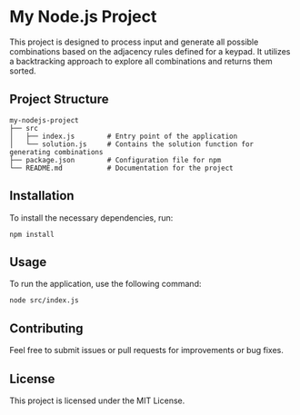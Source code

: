 # My Node.js Project

This project is designed to process input and generate all possible combinations based on the adjacency rules defined for a keypad. It utilizes a backtracking approach to explore all combinations and returns them sorted.

## Project Structure

```
my-nodejs-project
├── src
│   ├── index.js        # Entry point of the application
│   └── solution.js     # Contains the solution function for generating combinations
├── package.json        # Configuration file for npm
└── README.md           # Documentation for the project
```

## Installation

To install the necessary dependencies, run:

```
npm install
```

## Usage

To run the application, use the following command:

```
node src/index.js
```

## Contributing

Feel free to submit issues or pull requests for improvements or bug fixes.

## License

This project is licensed under the MIT License.